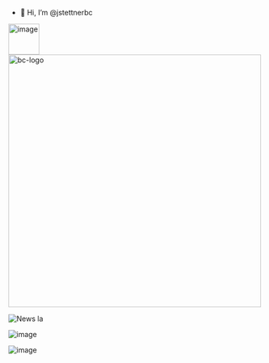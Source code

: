 - 👋 Hi, I’m @jstettnerbc

<!---
jstettnerbc/jstettnerbc is a ✨ special ✨ repository because its `README.md` (this file) appears on your GitHub profile.
You can click the Preview link to take a look at your changes.
--->

<img width="61" alt="image" src="https://github.com/jstettnerbc/jstettnerbc/assets/84310458/3ebcd671-10a0-4970-8dd1-3a3a17727c4c">

<img width="500" alt="bc-logo" src="[https://github.com/jstettnerbc/jstettnerbc/assets/84310458/3ebcd671-10a0-4970-8dd1-3a3a17727c4c](https://github.com/jstettnerbc/jstettnerbc/assets/84310458/fd23c42b-2b89-4d9d-aea9-8150557dfbe4)https://github.com/jstettnerbc/jstettnerbc/assets/84310458/fd23c42b-2b89-4d9d-aea9-8150557dfbe4">

![News la](https://github.com/jstettnerbc/jstettnerbc/assets/84310458/2457dbb2-7d0f-43af-8e1d-7d29de48a20f)


![image](https://github.com/jstettnerbc/jstettnerbc/assets/84310458/143511c5-e3f9-4794-9248-9653becdce67)

![image](https://github.com/jstettnerbc/jstettnerbc/assets/84310458/73474e8f-756b-4ee3-8615-0a9b00900f44)
